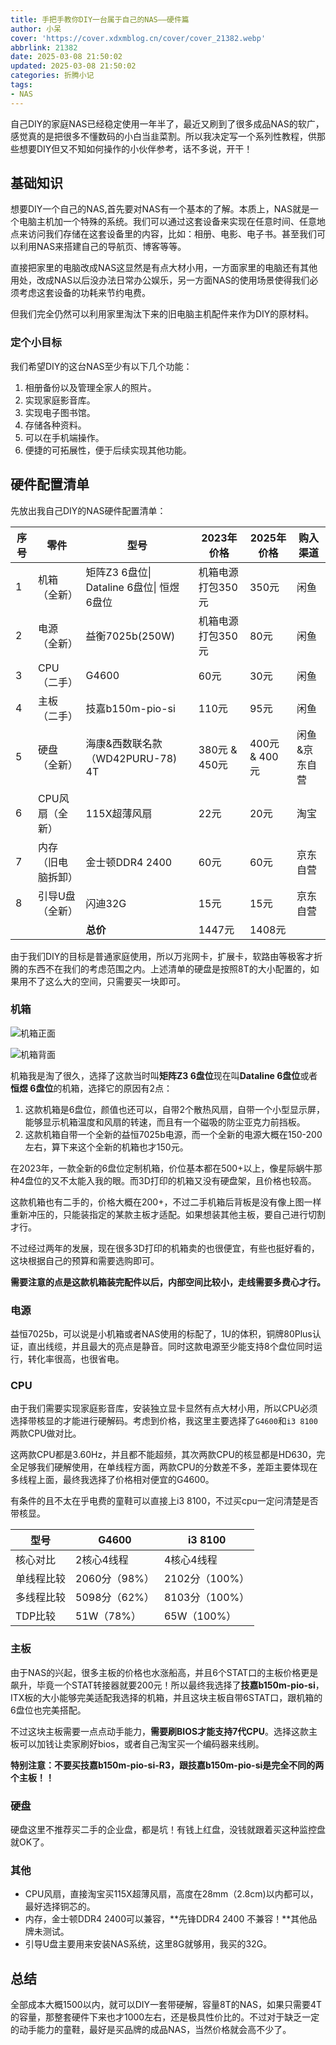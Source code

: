 ```yaml
---
title: 手把手教你DIY一台属于自己的NAS——硬件篇
author: 小呆
cover: 'https://cover.xdxmblog.cn/cover/cover_21382.webp'
abbrlink: 21382
date: 2025-03-08 21:50:02
updated: 2025-03-08 21:50:02
categories: 折腾小记
tags:
- NAS
---
```


自己DIY的家庭NAS已经稳定使用一年半了，最近又刷到了很多成品NAS的软广，感觉真的是把很多不懂数码的小白当韭菜割。所以我决定写一个系列性教程，供那些想要DIY但又不知如何操作的小伙伴参考，话不多说，开干！

<!--more-->

## 基础知识

想要DIY一个自己的NAS,首先要对NAS有一个基本的了解。本质上，NAS就是一个电脑主机加一个特殊的系统。我们可以通过这套设备来实现在任意时间、任意地点来访问我们存储在这套设备里的内容，比如：相册、电影、电子书。甚至我们可以利用NAS来搭建自己的导航页、博客等等。

直接把家里的电脑改成NAS这显然是有点大材小用，一方面家里的电脑还有其他用处，改成NAS以后没办法日常办公娱乐，另一方面NAS的使用场景使得我们必须考虑这套设备的功耗来节约电费。

但我们完全仍然可以利用家里淘汰下来的旧电脑主机配件来作为DIY的原材料。

### 定个小目标

我们希望DIY的这台NAS至少有以下几个功能：

1. 相册备份以及管理全家人的照片。
2. 实现家庭影音库。
3. 实现电子图书馆。
4. 存储各种资料。
5. 可以在手机端操作。
6. 便捷的可拓展性，便于后续实现其他功能。

## 硬件配置清单

先放出我自己DIY的NAS硬件配置清单：

| 序号 | 零件               | 型号                                       | 2023年价格        | 2025年价格    | 购入渠道      |
| ---- | ------------------ | ------------------------------------------ | ----------------- | ------------- | ------------- |
| 1    | 机箱（全新）       | 矩阵Z3 6盘位\| Dataline 6盘位\| 恒煜 6盘位 | 机箱电源打包350元 | 350元         | 闲鱼          |
| 2    | 电源（全新）       | 益衡7025b(250W)                            | 机箱电源打包350元 | 80元          | 闲鱼          |
| 3    | CPU（二手）        | G4600                                      | 60元              | 30元          | 闲鱼          |
| 4    | 主板（二手）       | 技嘉b150m-pio-si                           | 110元             | 95元          | 闲鱼          |
| 5    | 硬盘（全新）       | 海康&西数联名款（WD42PURU-78) 4T           | 380元 & 450元     | 400元 & 400元 | 闲鱼&京东自营 |
| 6    | CPU风扇（全新）    | 115X超薄风扇                               | 22元              | 20元          | 淘宝          |
| 7    | 内存（旧电脑拆卸） | 金士顿DDR4 2400                            | 60元              | 60元          | 京东自营      |
| 8    | 引导U盘（全新）    | 闪迪32G                                    | 15元              | 15元          | 京东自营      |
|      |                    | **总价**                                   | 1447元            | 1408元        |               |

由于我们DIY的目标是普通家庭使用，所以万兆网卡，扩展卡，软路由等极客才折腾的东西不在我们的考虑范围之内。上述清单的硬盘是按照8T的大小配置的，如果用不了这么大的空间，只需要买一块即可。

### 机箱

![机箱正面](http://img.xdxmblog.cn/images/article_21382_01.jpg)

![机箱背面](http://img.xdxmblog.cn/images/article_21382_02.jpg)

机箱我是淘了很久，选择了这款当时叫**矩阵Z3 6盘位**现在叫**Dataline 6盘位**或者**恒煜 6盘位**的机箱，选择它的原因有2点：

1. 这款机箱是6盘位，颜值也还可以，自带2个散热风扇，自带一个小型显示屏，能够显示机箱温度和风扇的转速，而且有一个磁吸的防尘亚克力前挡板。
2. 这款机箱自带一个全新的益恒7025b电源，而一个全新的电源大概在150-200左右，算下来这个全新的机箱也才150元。

在2023年，一款全新的6盘位定制机箱，价位基本都在500+以上，像星际蜗牛那种4盘位的又不太能入我的眼。而3D打印的机箱又没有硬盘架，且价格也较高。

这款机箱也有二手的，价格大概在200+，不过二手机箱后背板是没有像上图一样重新冲压的，只能装指定的某款主板才适配。如果想装其他主板，要自己进行切割才行。

不过经过两年的发展，现在很多3D打印的机箱卖的也很便宜，有些也挺好看的，这块根据自己的预算和需要选购即可。

**需要注意的点是这款机箱装完配件以后，内部空间比较小，走线需要多费心才行。**

### 电源

益恒7025b，可以说是小机箱或者NAS使用的标配了，1U的体积，铜牌80Plus认证，直出线缆，并且最大的亮点是静音。同时这款电源至少能支持8个盘位同时运行，转化率很高，也很省电。

### CPU

由于我们需要实现家庭影音库，安装独立显卡显然有点大材小用，所以CPU必须选择带核显的才能进行硬解码。考虑到价格，我这里主要选择了`G4600`和`i3 8100`两款CPU做对比。

这两款CPU都是3.60Hz，并且都不能超频，其次两款CPU的核显都是HD630，完全足够我们硬解使用，在单线程方面，两款CPU的分数差不多，差距主要体现在多线程上面，最终我选择了价格相对便宜的G4600。

有条件的且不太在乎电费的童鞋可以直接上i3 8100，不过买cpu一定问清楚是否带核显。

| 型号       | G4600         | i3 8100        |
| ---------- | ------------- | -------------- |
| 核心对比   | 2核心4线程    | 4核心4线程     |
| 单线程比较 | 2060分（98%） | 2102分（100%） |
| 多线程比较 | 5098分（62%） | 8103分（100%） |
| TDP比较    | 51W（78%）    | 65W（100%）    |

### 主板

由于NAS的兴起，很多主板的价格也水涨船高，并且6个STAT口的主板价格更是飙升，毕竟一个STAT转接器就要200元！所以最终我选择了**技嘉b150m-pio-si**，ITX板的大小能够完美适配我选择的机箱，并且这块主板自带6STAT口，跟机箱的6盘位也完美搭配。

不过这块主板需要一点点动手能力，**需要刷BIOS才能支持7代CPU**。选择这款主板可以加钱让卖家刷好bios，或者自己淘宝买一个编码器来线刷。

**特别注意：不要买技嘉b150m-pio-si-R3，跟技嘉b150m-pio-si是完全不同的两个主板！！**

### 硬盘

硬盘这里不推荐买二手的企业盘，都是坑！有钱上红盘，没钱就跟着买这种监控盘就OK了。

### 其他

- CPU风扇，直接淘宝买115X超薄风扇，高度在28mm（2.8cm)以内都可以，最好选择铜芯的。
- 内存，金士顿DDR4 2400可以兼容，**先锋DDR4 2400 不兼容！**其他品牌未测试。
- 引导U盘主要用来安装NAS系统，这里8G就够用，我买的32G。

## 总结

全部成本大概1500以内，就可以DIY一套带硬解，容量8T的NAS，如果只需要4T的容量，那整套硬件下来也才1000左右，还是极具性价比的。不过对于缺乏一定的动手能力的童鞋，最好是买品牌的成品NAS，当然价格就会高不少了。
